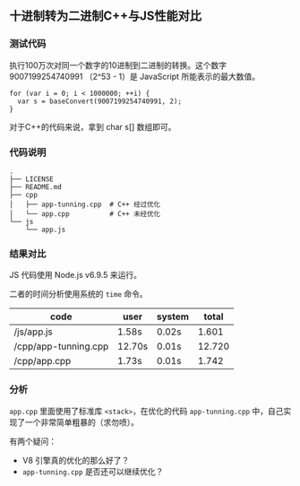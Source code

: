 ## 十进制转为二进制C++与JS性能对比

### 测试代码

执行100万次对同一个数字的10进制到二进制的转换。这个数字 9007199254740991 （2^53 - 1）是 JavaScript 所能表示的最大数值。

```
for (var i = 0; i < 1000000; ++i) {
  var s = baseConvert(9007199254740991, 2);
}
```

对于C++的代码来说，拿到 char s[] 数组即可。

### 代码说明

```
.
├── LICENSE
├── README.md
├── cpp
│   ├── app-tunning.cpp  # C++ 经过优化
│   └── app.cpp          # C++ 未经优化
└── js
    └── app.js
```

### 结果对比

JS 代码使用 Node.js v6.9.5 来运行。

二者的时间分析使用系统的 `time` 命令。

|          code            |   user   |  system   |  total  |
|  -------------------     |  ------  | --------  |  -----  |
|  /js/app.js              |  1.58s   |   0.02s   |  1.601  |
|  /cpp/app-tunning.cpp    |  12.70s  |  0.01s    |  12.720 |
|  /cpp/app.cpp            |  1.73s   |  0.01s    |  1.742  |

### 分析

`app.cpp` 里面使用了标准库 `<stack>`，在优化的代码 `app-tunning.cpp` 中，自己实现了一个非常简单粗暴的（求勿喷）。

有两个疑问：

+ V8 引擎真的优化的那么好了？
+ `app-tunning.cpp` 是否还可以继续优化？

